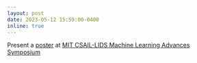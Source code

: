 ```yaml
---
layout: post
date: 2023-05-12 15:59:00-0400
inline: true
---
```


Present a <a href="/assets/pdf/mlas_2023.pdf">poster</a> at <a href="https://mlas.mit.edu/" target="\_blank">MIT CSAIL-LIDS Machine Learning Advances Symposium</a>